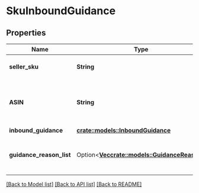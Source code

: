 # SkuInboundGuidance

## Properties

Name | Type | Description | Notes
------------ | ------------- | ------------- | -------------
**seller_sku** | **String** | The seller SKU of the item. | 
**ASIN** | **String** | The Amazon Standard Identification Number (ASIN) of the item. | 
**inbound_guidance** | [**crate::models::InboundGuidance**](InboundGuidance.md) |  | 
**guidance_reason_list** | Option<[**Vec<crate::models::GuidanceReason>**](GuidanceReason.md)> | A list of inbound guidance reason information. | [optional]

[[Back to Model list]](../README.md#documentation-for-models) [[Back to API list]](../README.md#documentation-for-api-endpoints) [[Back to README]](../README.md)


